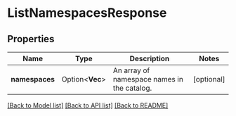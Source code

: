 # ListNamespacesResponse

## Properties

Name | Type | Description | Notes
------------ | ------------- | ------------- | -------------
**namespaces** | Option<**Vec<String>**> | An array of namespace names in the catalog. | [optional]

[[Back to Model list]](../README.md#documentation-for-models) [[Back to API list]](../README.md#documentation-for-api-endpoints) [[Back to README]](../README.md)


